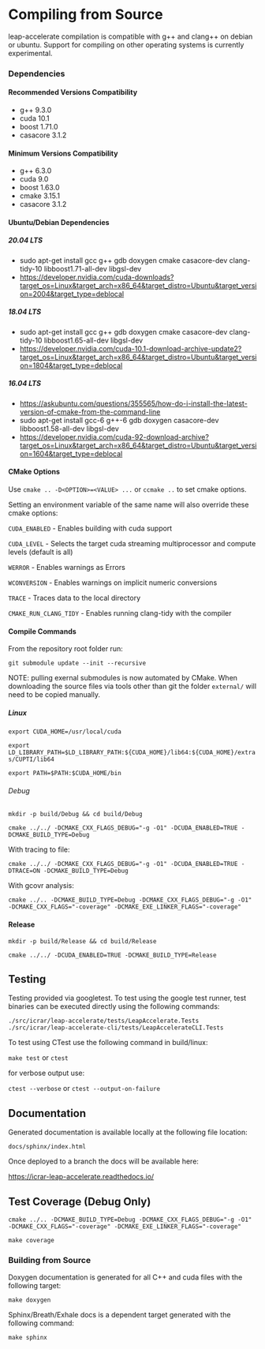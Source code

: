 # Compiling from Source

leap-accelerate compilation is compatible with g++ and clang++ on debian or ubuntu. Support for compiling on other operating systems is currently experimental.

### Dependencies

#### Recommended Versions Compatibility

* g++ 9.3.0
* cuda 10.1
* boost 1.71.0
* casacore 3.1.2

#### Minimum Versions Compatibility

* g++ 6.3.0
* cuda 9.0
* boost 1.63.0
* cmake 3.15.1
* casacore 3.1.2

#### Ubuntu/Debian Dependencies

##### 20.04 LTS

* sudo apt-get install gcc g++ gdb doxygen cmake casacore-dev clang-tidy-10 libboost1.71-all-dev libgsl-dev
* https://developer.nvidia.com/cuda-downloads?target_os=Linux&target_arch=x86_64&target_distro=Ubuntu&target_version=2004&target_type=deblocal

##### 18.04 LTS

* sudo apt-get install gcc g++ gdb doxygen cmake casacore-dev clang-tidy-10 libboost1.65-all-dev libgsl-dev
* https://developer.nvidia.com/cuda-10.1-download-archive-update2?target_os=Linux&target_arch=x86_64&target_distro=Ubuntu&target_version=1804&target_type=deblocal

##### 16.04 LTS

* https://askubuntu.com/questions/355565/how-do-i-install-the-latest-version-of-cmake-from-the-command-line
* sudo apt-get install gcc-6 g++-6 gdb doxygen casacore-dev libboost1.58-all-dev libgsl-dev
* https://developer.nvidia.com/cuda-92-download-archive?target_os=Linux&target_arch=x86_64&target_distro=Ubuntu&target_version=1604&target_type=deblocal

#### CMake Options

Use `cmake .. -D<OPTION>=<VALUE> ...` or `ccmake ..` to set cmake options.

Setting an environment variable of the same name will also override these cmake options:

`CUDA_ENABLED` - Enables building with cuda support

`CUDA_LEVEL` - Selects the target cuda streaming multiprocessor and compute levels (default is all)

`WERROR` - Enables warnings as Errors

`WCONVERSION` - Enables warnings on implicit numeric conversions

`TRACE` - Traces data to the local directory

`CMAKE_RUN_CLANG_TIDY` - Enables running clang-tidy with the compiler

#### Compile Commands

From the repository root folder run:

`git submodule update --init --recursive`

NOTE: pulling exernal submodules is now automated by CMake. When downloading the source files via tools other than git the folder `external/` will need to be copied manually.

##### Linux

`export CUDA_HOME=/usr/local/cuda`

`export LD_LIBRARY_PATH=$LD_LIBRARY_PATH:${CUDA_HOME}/lib64:${CUDA_HOME}/extras/CUPTI/lib64`

`export PATH=$PATH:$CUDA_HOME/bin`

###### Debug

`mkdir -p build/Debug && cd build/Debug`

`cmake ../../ -DCMAKE_CXX_FLAGS_DEBUG="-g -O1" -DCUDA_ENABLED=TRUE -DCMAKE_BUILD_TYPE=Debug`

With tracing to file:

`cmake ../../ -DCMAKE_CXX_FLAGS_DEBUG="-g -O1" -DCUDA_ENABLED=TRUE -DTRACE=ON -DCMAKE_BUILD_TYPE=Debug`

With gcovr analysis:

`cmake ../.. -DCMAKE_BUILD_TYPE=Debug -DCMAKE_CXX_FLAGS_DEBUG="-g -O1" -DCMAKE_CXX_FLAGS="-coverage" -DCMAKE_EXE_LINKER_FLAGS="-coverage"`

#### Release

`mkdir -p build/Release && cd build/Release`

`cmake ../../ -DCUDA_ENABLED=TRUE -DCMAKE_BUILD_TYPE=Release`

## Testing

Testing provided via googletest. To test using the google test runner, test binaries can be executed directly using the following commands:

`./src/icrar/leap-accelerate/tests/LeapAccelerate.Tests`
`./src/icrar/leap-accelerate-cli/tests/LeapAccelerateCLI.Tests`

To test using CTest use the following command in build/linux:

`make test` or `ctest`

for verbose output use:

`ctest --verbose` or `ctest --output-on-failure`

## Documentation

Generated documentation is available locally at the following file location:

`docs/sphinx/index.html`

Once deployed to a branch the docs will be available here:

https://icrar-leap-accelerate.readthedocs.io/

## Test Coverage (Debug Only)

`cmake ../.. -DCMAKE_BUILD_TYPE=Debug -DCMAKE_CXX_FLAGS_DEBUG="-g -O1" -DCMAKE_CXX_FLAGS="-coverage" -DCMAKE_EXE_LINKER_FLAGS="-coverage"`

`make coverage`

### Building from Source

Doxygen documentation is generated for all C++ and cuda files with the following target:

`make doxygen`

Sphinx/Breath/Exhale docs is a dependent target generated with the following command:

`make sphinx`

